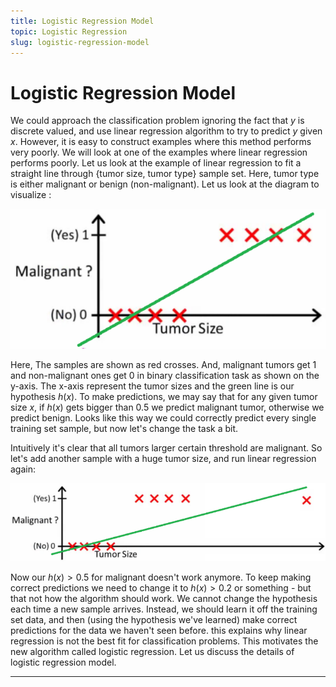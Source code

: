```yaml
---
title: Logistic Regression Model
topic: Logistic Regression
slug: logistic-regression-model
---
```


# Logistic Regression Model

We could approach the classification problem ignoring the fact that $y$ is discrete valued, and use linear regression algorithm to try to predict $y$ given $x$. However, it is easy to construct examples where this method performs very poorly. We will look at one of the examples where linear regression performs poorly. Let us look at the example of linear regression to fit a straight line through {tumor size, tumor type} sample set. Here, tumor type is either malignant or benign (non-malignant). 
Let us look at the diagram to visualize : 

![Linear-Regression-Tumor-Plot](./images/linear-regression-for-classification-example.PNG)

Here, The samples are shown as red crosses. And, malignant tumors get 1 and non-malignant ones get 0 in binary classification task as shown on the y-axis. The x-axis represent the tumor sizes and the green line is our hypothesis $h(x)$. To make predictions, we may say that for any given tumor size $x$, if $h(x)$ gets bigger than 0.5 we predict malignant tumor, otherwise we predict benign. Looks like this way we could correctly predict every single training set sample, but now let's change the task a bit.

Intuitively it's clear that all tumors larger certain threshold are malignant. So let's add another sample with a huge tumor size, and run linear regression again:
 
![Linear-Regression-Tumor-Plot](./images/linear-regression-for-classification-not-working-example.PNG)

Now our $h(x) > 0.5$ for malignant doesn't work anymore. To keep making correct predictions we need to change it to $h(x) > 0.2$ or something - but that not how the algorithm should work. We cannot change the hypothesis each time a new sample arrives. Instead, we should learn it off the training set data, and then (using the hypothesis we've learned) make correct predictions for the data we haven't seen before. this explains why linear regression is not the best fit for classification problems. This motivates the new algorithm called logistic regression. Let us discuss the details of logistic regression model.

---
